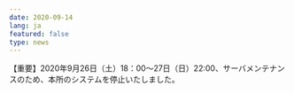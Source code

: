 ```yaml
---
date: 2020-09-14
lang: ja
featured: false
type: news
---
```

【重要】2020年9月26日（土）18：00～27日（日）22:00、サーバメンテナンスのため、本所のシステムを停止いたしました。
